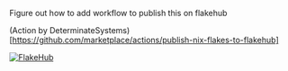 Figure out how to add workflow to publish this on flakehub

(Action by DeterminateSystems)[https://github.com/marketplace/actions/publish-nix-flakes-to-flakehub]

[![FlakeHub](https://img.shields.io/endpoint?url=https://flakehub.com/f/your-org-name/your-flake-name/badge)](https://flakehub.com/flake/your-org-name/your-flake-name)
